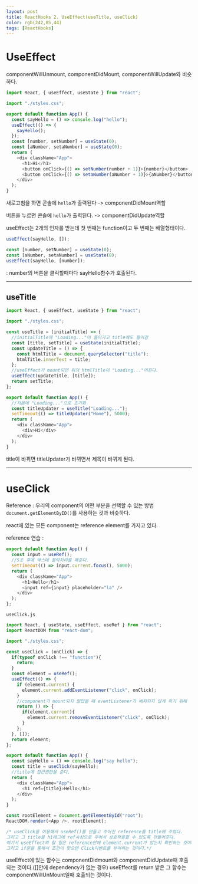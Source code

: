 ```yaml
---
layout: post
title: ReactHooks 2. UseEffect(useTitle, useClick)
color: rgb(242,85,44)
tags: [ReactHooks]
---
```


# UseEffect

componentWillUnmount, componentDidMount, componentWillUpdate와 비슷하다.

```javascript
import React, { useEffect, useState } from "react";

import "./styles.css";

export default function App() {
  const sayHello = () => console.log("hello");
  useEffect(() => {
    sayHello();
  });
  const [number, setNumber] = useState(0);
  const [aNumber, setaNumber] = useState(0);
  return (
    <div className="App">
      <h1>Hi</h1>
      <button onClick={() => setNumber(number + 1)}>{number}</button>
      <button onClick={() => setaNumber(aNumber + 1)}>{aNumber}</button>
    </div>
  );
}
```
새로고침을 하면 콘솔에 `hello`가 출력된다 -> componentDidMount역할

버튼을 누르면 콘솔에 `hello`가 출력된다. -> componentDidUpdate역할

useEffect는 2개의 인자를 받는데 첫 번째는 function이고 두 번째는 배열형태이다.
```javascript
useEffect(sayHello, []);
```
```javascript
const [number, setNumber] = useState(0);
const [aNumber, setaNumber] = useState(0);
useEffect(sayHello, [number]);
```
: number의 버튼을 클릭할때마다 sayHello함수가 호출된다.
- - -
## useTitle

```javascript
import React, { useEffect, useState } from "react";

import "./styles.css";

const useTitle = (initialTitle) => {
  //initialTitle에 "Loading..."이 들어가고 title에도 들어감
  const [title, setTitle] = useState(initialTitle);
  const updateTitle = () => {
    const htmlTitle = document.querySelector("title");
    htmlTitle.innerText = title;
  };
  //useEffect가 mount되면 위의 htmlTitle이 "Loading..."이된다.
  useEffect(updateTitle, [title]);
  return setTitle;
};

export default function App() {
  //처음에 "Loading..."으로 초기화
  const titleUpdater = useTitle("Loading...");
  setTimeout(() => titleUpdater("Home"), 5000);
  return (
    <div className="App">
      <div>Hi</div>
    </div>
  );
}

 ```
 title이 바뀌면 titleUpdater가 바뀌면서 제목이 바뀌게 된다.
 - - -

# useClick

Reference : 우리의 component의 어떤 부분을 선택할 수 있는 방법
`document.getElementByID()`를 사용하는 것과 비슷하다.

react에 있는 모든 component는 reference element를 가지고 있다.

reference 연습 :
```javascript
export default function App() {
  const input = useRef();
  //5초 후에 박스에 블럭처리를 해준다.
  setTimeout(() => input.current.focus(), 5000);
  return (
    <div className="App">
      <h1>Hello</h1>
      <input ref={input} placeholder="la" />
    </div>
  );
};
```

`useClick.js`
```javascript
import React, { useState, useEffect, useRef } from "react";
import ReactDOM from "react-dom";

import "./styles.css";

const useClick = (onClick) => {
  if(typeof onClick !== "function"){
    return;
  }
  const element = useRef();
  useEffect(() => {
    if (element.current) {
      element.current.addEventListener("click", onClick);
    }
    //component가 mount되지 않았을 때 eventListener가 배치되지 않게 하기 위해 
    return () => {
      if(element.current){
        element.current.removeEventListener("click", onClick);
      }
    }; 
  }, []);
  return element;
};

export default function App() {
  const sayHello = () => console.log("say hello");
  const title = useClick(sayHello);
  //title에 접근권한을 준다.
  return (
    <div className="App">
      <h1 ref={title}>Hello</h1>
    </div>
  );
}

const rootElement = document.getElementById("root");
ReactDOM.render(<App />, rootElement);

/* useClick을 이용해서 useRef()를 만들고 주어진 reference를 title에 주었다.
그리고 그 title을 h1태그에 ref속성으로 주어서 상호작용할 수 있도록 만들어준다.
여기서 useEffect의 할 일은 reference안에 element.current가 있는지 확인하는 것이다.
그리고 if문을 통해서 조건이 맞으면 Click이벤트를 부여하는 것이다.*/

```
useEffect에 있는 함수는 componentDidmount와 componentDidUpdate때 호출되는 것이다.([]안에 dependency가 없는 경우)
useEffect를 return 받은 그 함수는 componentWillUnMount일때 호출되는 것이다.

